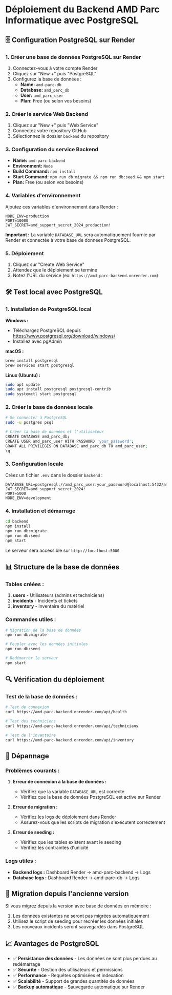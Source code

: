 # Déploiement du Backend AMD Parc Informatique avec PostgreSQL

## 🗄️ Configuration PostgreSQL sur Render

### 1. Créer une base de données PostgreSQL sur Render

1. Connectez-vous à votre compte Render
2. Cliquez sur "New +" puis "PostgreSQL"
3. Configurez la base de données :
   - **Name:** `amd-parc-db`
   - **Database:** `amd_parc_db`
   - **User:** `amd_parc_user`
   - **Plan:** Free (ou selon vos besoins)

### 2. Créer le service Web Backend

1. Cliquez sur "New +" puis "Web Service"
2. Connectez votre repository GitHub
3. Sélectionnez le dossier `backend` du repository

### 3. Configuration du service Backend

- **Name:** `amd-parc-backend`
- **Environment:** `Node`
- **Build Command:** `npm install`
- **Start Command:** `npm run db:migrate && npm run db:seed && npm start`
- **Plan:** Free (ou selon vos besoins)

### 4. Variables d'environnement

Ajoutez ces variables d'environnement dans Render :

```
NODE_ENV=production
PORT=10000
JWT_SECRET=amd_support_secret_2024_production!
```

**Important :** La variable `DATABASE_URL` sera automatiquement fournie par Render et connectée à votre base de données PostgreSQL.

### 5. Déploiement

1. Cliquez sur "Create Web Service"
2. Attendez que le déploiement se termine
3. Notez l'URL du service (ex: `https://amd-parc-backend.onrender.com`)

## 🛠️ Test local avec PostgreSQL

### 1. Installation de PostgreSQL local

**Windows :**
- Téléchargez PostgreSQL depuis https://www.postgresql.org/download/windows/
- Installez avec pgAdmin

**macOS :**
```bash
brew install postgresql
brew services start postgresql
```

**Linux (Ubuntu) :**
```bash
sudo apt update
sudo apt install postgresql postgresql-contrib
sudo systemctl start postgresql
```

### 2. Créer la base de données locale

```bash
# Se connecter à PostgreSQL
sudo -u postgres psql

# Créer la base de données et l'utilisateur
CREATE DATABASE amd_parc_db;
CREATE USER amd_parc_user WITH PASSWORD 'your_password';
GRANT ALL PRIVILEGES ON DATABASE amd_parc_db TO amd_parc_user;
\q
```

### 3. Configuration locale

Créez un fichier `.env` dans le dossier `backend` :

```env
DATABASE_URL=postgresql://amd_parc_user:your_password@localhost:5432/amd_parc_db
JWT_SECRET=amd_support_secret_2024!
PORT=5000
NODE_ENV=development
```

### 4. Installation et démarrage

```bash
cd backend
npm install
npm run db:migrate
npm run db:seed
npm start
```

Le serveur sera accessible sur `http://localhost:5000`

## 📊 Structure de la base de données

### Tables créées :

1. **users** - Utilisateurs (admins et techniciens)
2. **incidents** - Incidents et tickets
3. **inventory** - Inventaire du matériel

### Commandes utiles :

```bash
# Migration de la base de données
npm run db:migrate

# Peupler avec les données initiales
npm run db:seed

# Redémarrer le serveur
npm start
```

## 🔍 Vérification du déploiement

### Test de la base de données :

```bash
# Test de connexion
curl https://amd-parc-backend.onrender.com/api/health

# Test des techniciens
curl https://amd-parc-backend.onrender.com/api/technicians

# Test de l'inventaire
curl https://amd-parc-backend.onrender.com/api/inventory
```

## 🚨 Dépannage

### Problèmes courants :

1. **Erreur de connexion à la base de données :**
   - Vérifiez que la variable `DATABASE_URL` est correcte
   - Vérifiez que la base de données PostgreSQL est active sur Render

2. **Erreur de migration :**
   - Vérifiez les logs de déploiement dans Render
   - Assurez-vous que les scripts de migration s'exécutent correctement

3. **Erreur de seeding :**
   - Vérifiez que les tables existent avant le seeding
   - Vérifiez les contraintes d'unicité

### Logs utiles :

- **Backend logs :** Dashboard Render → amd-parc-backend → Logs
- **Database logs :** Dashboard Render → amd-parc-db → Logs

## 🔄 Migration depuis l'ancienne version

Si vous migrez depuis la version avec base de données en mémoire :

1. Les données existantes ne seront pas migrées automatiquement
2. Utilisez le script de seeding pour recréer les données initiales
3. Les nouveaux incidents seront sauvegardés dans PostgreSQL

## 📈 Avantages de PostgreSQL

- ✅ **Persistance des données** - Les données ne sont plus perdues au redémarrage
- ✅ **Sécurité** - Gestion des utilisateurs et permissions
- ✅ **Performance** - Requêtes optimisées et indexation
- ✅ **Scalabilité** - Support de grandes quantités de données
- ✅ **Backup automatique** - Sauvegarde automatique sur Render
